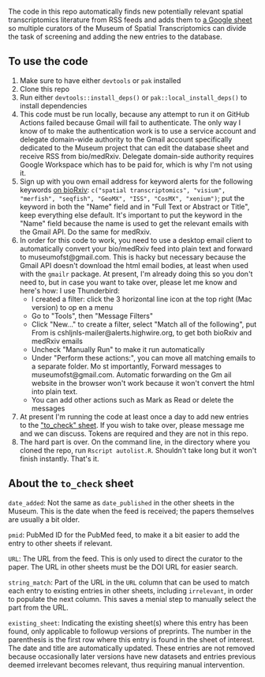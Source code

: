 The code in this repo automatically finds new potentially relevant spatial transcriptomics literature from RSS feeds and adds them to [a Google sheet](https://docs.google.com/spreadsheets/d/1sJDb9B7AtYmfKv4-m8XR7uc3XXw_k4kGSout8cqZ8bY/edit?pli=1#gid=305027376) so multiple curators of the Museum of Spatial Transcriptomics can divide the task of screening and adding the new entries to the database.

## To use the code

1. Make sure to have either `devtools` or `pak` installed
2. Clone this repo
3. Run either `devtools::install_deps()` or `pak::local_install_deps()` to install dependencies
4. This code must be run locally, because any attempt to run it on GitHub Actions failed because Gmail will fail to authenticate. The only way I know of to make the authentication work is to use a service account and delegate domain-wide authority to the Gmail account specifically dedicated to the Museum project that can edit the database sheet and receive RSS from bio/medRxiv. Delegate domain-side authority requires Google Workspace which has to be paid for, which is why I'm not using it.
5. Sign up with you own email address for keyword alerts for the following keywords [on bioRxiv](https://www.biorxiv.org/alerts): `c("spatial transcriptomics", "visium", "merfish", "seqfish", "GeoMX", "ISS", "CosMX", "xenium")`; put the keyword in both the "Name" field and in "Full Text or Abstract or Title", keep everything else default. It's important to put the keyword in the "Name" field because the name is used to get the relevant emails with the Gmail API. Do the same for medRxiv.
6. In order for this code to work, you need to use a desktop email client to automatically convert your bio/medRxiv feed into plain text and forward to museumofst\@gmail.com. This is hacky but necessary because the Gmail API doesn't download the html email bodies, at least when used with the `gmailr` package. At present, I'm already doing this so you don't need to, but in case you want to take over, please let me know and here's how: I use Thunderbird: 
    - I created a filter: click the 3 horizontal line icon at the top right (Mac version) to op  en a menu
    - Go to "Tools", then "Message Filters"
    - Click "New..." to create a filter, select "Match all of the following", put From is cshljnls-mailer\@alerts.highwire.org, to get both bioRxiv and medRxiv emails
    - Uncheck "Manually Run" to make it run automatically
    - Under "Perform these actions:", you can move all matching emails to a separate folder. Mo  st importantly, Forward messages to museumofst\@gmail.com. Automatic forwarding on the Gm  ail website in the browser won't work because it won't convert the html into plain text.
    - You can add other actions such as Mark as Read or delete the messages
7. At present I'm running the code at least once a day to add new entries to the ["to_check" sheet](https://docs.google.com/spreadsheets/d/1sJDb9B7AtYmfKv4-m8XR7uc3XXw_k4kGSout8cqZ8bY/edit?pli=1#gid=305027376). If you wish to take over, please message me and we can discuss. Tokens are required and they are not in this repo.
8. The hard part is over. On the command line, in the directory where you cloned the repo, run `Rscript autolist.R`. Shouldn't take long but it won't finish instantly. That's it.

## About the `to_check` sheet
`date_added`: Not the same as `date_published` in the other sheets in the Museum. This is the date when the feed is received; the papers themselves are usually a bit older.

`pmid`: PubMed ID for the PubMed feed, to make it a bit easier to add the entry to other sheets if relevant.

`URL`: The URL from the feed. This is only used to direct the curator to the paper. The URL in other sheets must be the DOI URL for easier search.

`string_match`: Part of the URL in the `URL` column that can be used to match each entry to existing entries in other sheets, including `irrelevant`, in order to populate the next column. This saves a menial step to manually select the part from the URL.

`existing_sheet`: Indicating the existing sheet(s) where this entry has been found, only applicable to followup versions of preprints. The number in the parenthesis is the first row where this entry is found in the sheet of interest. The date and title are automatically updated. These entries are not removed because occasionally later versions have new datasets and entries previous deemed irrelevant becomes relevant, thus requiring manual intervention. 
